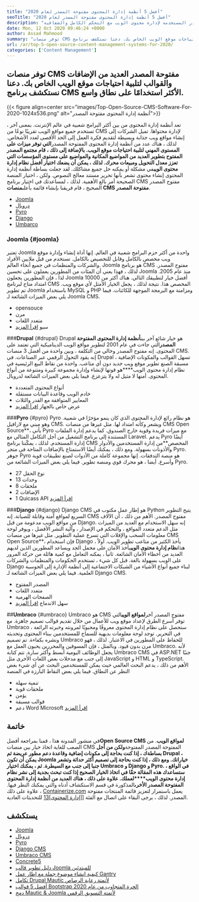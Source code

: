 ```yaml
---
title: "أفضل 5 أنظمة إدارة المحتوى مفتوحة المصدر لعام 2020" 
seoTitle: "أفضل 5 أنظمة إدارة المحتوى مفتوحة المصدر لعام 2020" 
description: "اتبع هذا الدليل للتعرف على أفضل 5 أنظمة إدارة المحتوى مفتوحة المصدر المستخدمة لإدارة محتوى الويب مع التحكم الكامل والشفافية." 
date: Mon, 12 Oct 2020 09:46:24 +0000
author: Assad Mahmood
summary: "توفر منصات CMS مفتوحة المصدر العديد من الإضافات والقوالب لتلبية احتياجات موقع الويب الخاص بك. دعنا نستكشف برنامج CMS الأكثر استخدامًا على نطاق واسع." 
url: /ar/top-5-open-source-content-management-systems-for-2020/
categories: ['Content Management']
---
```


## توفر منصات CMS مفتوحة المصدر العديد من الإضافات والقوالب لتلبية احتياجات موقع الويب الخاص بك. دعنا نستكشف برنامج CMS الأكثر استخدامًا على نطاق واسع.

{{< figure align=center src="images/Top-Open-Source-CMS-Software-For-2020-1024x536.png" alt="أنظمة إدارة المحتوى مفتوحة المصدر">}}

تعد أنظمة إدارة المحتوى من بين أكثر البرامج شعبية في عالم الإنترنت. بمعنى آخر ، تستخدم جميع مواقع الويب تقريبًا نوعًا من CMS لإدارة محتواها. تميل الشركات إلى إنشاء مواقع ويب جذابة وبسيطة لتقديم فكرة العمل إلى الحد الأقصى لعدد الأشخاص. لذلك ، هناك عدد من أنظمة إدارة المحتوى المفتوحة المصدر**التي توفر ميزات على المستوى المهني لتلبية احتياجات موقع الويب. بالإضافة إلى ذلك ، قام مجتمع المصدر المفتوح بتطوير العديد من المواضيع المكانية والمواضيع على مستوى المؤسسات التي تعزز معدل التحويل ومبيعات محرك. لذلك ، يمكن أن يضعك اختيار أفضل نظام إدارة محتوى الويب**في مشكلة أو يمكنه حل جميع مشاكلك.
لقد جعلت بساطة أنظمة إدارة المحتوى إنشاء محتوى تشعر بأنها تحرير مستند معالج النصوص. ولكن ، اختيار المنصة الصحيحة أمر بالغ الأهمية. لذلك ، لمساعدتك في اختيار برنامج CMS مفتوح المصدر الصحيح ، قام فريقنا بإنشاء قائمة بأعلى**منصات CMS مفتوحة المصدر**.
  * [Joomla][1]
  * [دروبال][2]
  * [Pyro][3]
  * [Django][4]
  * [Umbarco][5]

### Joomla   {#joomla}
تعتبر Joomla واحدة من أكثر حزم البرامج شعبية في العالم. إنها أداة إنشاء وإدارة موقع ويب مخصص بالكامل وقابل للتخصيص بالكامل. تستخدم من قبل ملايين الأفراد والشركات والمنظمات في جميع أنحاء العالم.
Joomla هو برنامج CMS مفتوح المصدر. لذلك ، فهذا يعني أن المئات من المطورين يعملون على تحسين Joomla منذ عام 2005. لذا ، فإن المطورين يجعلون Joomla أفضل خيار لتطبيقك التالي. هناك أكثر من 10000 امتداد متاح لبرنامج CMS المخصص هذا. نتيجة لذلك ، يجعل الخيار الأمثل لأي موقع ويب. تم تطوير Joomla باستخدام MySQL و PHP ومزامنة مع البرمجة الموجهة للكائنات.
فيما يلي بعض الميزات الشائعة لـ Joomla CMS.
  * opensouce
  * مرن
  * متعدد اللغات
  * سيو
    [اقرأ المزيد][6]

###**Drupal** {#drupal}
Drupal هو خيار شائع آخر بين**أنظمة إدارة المحتوى المفتوحة المصدر**التي جاءت في عام 2001 لتطوير مواقع الويب الديناميكية التي تعتمد على المحتوى. إنه مفتوح المصدر وخالي من التكلفة ، وبين واحدة من أفضل 3 منصات CMS. إنه يقود التحول الرقمي عبر الصناعات.
في Drupal ، تسهل القوالب والمكونات الإضافية مسبقة الصنع تطوير موقع ويب جديد دون أي متاعب. واحدة من نقاط البيع الرئيسية في نظام إدارة محتوى الويب****هو قوتها لإنشاء وإدارة مجموعة كبيرة ومتنوعة من أنواع المحتوى. أمنها لا مثيل له ولا يتزعزع.
فيما يلي بعض الميزات الشائعة لدروبال.
  * أنواع المحتوى المتعددة
  * خادم الويب وقاعدة البيانات مستقلة
  * المعايير المتوافقة مع القدر والثلاث
  * عرض خاص بالجهاز
    [اقرأ المزيد][7]

###**Pyro** {#pyro}
Pyro هو نظام رائع لإدارة المحتوى الذي كان ينمو مؤخرًا في شعبية. وهو مبني مع لارافيل CMS. ويشعر وكأنه امتداد لها. مثل غيرها من منصات CMS Open Source**، يأتي Pyro مع ميزات فريدة وقوية خارج الصندوق. كما يدعم إدارة الملفات المستندة إلى برنامج التشغيل من أجل التكامل المثالي مع Laravel.
يدعم Pyro أيضًا إدارة المستخدم. لذلك ، يمكّننا برنامج CMS المخصص**من إدارة المستخدمين والأدوار والأذونات بسهولة. ومع ذلك ، يمكنك أيضًا الاستمتاع بالإضافات المتاحة في متجر Pyro.
جوهر Pyro هو منصة التدفقات. إنها مجموعة كاملة من الأدوات لصنع تطبيقات قوية وأسرع. أيضا ، هو محرك قوي ومنصة تطوير.
فيما يلي بعض الميزات الشائعة من Pyro.
  * 27 نوع الحقل
  * 13 وحدات
  * 8 ملحقات
  * 2 الإضافات
  * 1 Quicass API
    [اقرأ المزيد][8]

###**Django** {#django}
Django CMS هو إطار عمل مكتوب في Python يتيح التطوير السريع لمواقع آمنة وقابلة للصيانة. إنه CMS مفتوح المصدر. الأهم من ذلك ، أن الآلاف من مواقع الويب مدعومة من قبل Django. إنه سهل الاستخدام مع العديد من الميزات مثل الدعم متعدد المواقع ، والتحكم في الإصدار ، وآلية النشر الأفضل ، ويوفر لوحة معلومات السحب والإفلات التي تسرع عملية التطوير.
مثل غيرها من منصات CMS Open Source**، فإن استخدام Django يأخذ الكثير من متاعب تطوير الويب. أولاً ، هذا**نظام إدارة محتوى الويب**يأخذ الأمان على محمل الجد ويساعد المطورين الذين لديهم العديد من أخطاء الأمان الشائعة. ثانياً ، يمكنه التعامل مع كمية هائلة من حركة المرور على الويب بسهولة بالغة. قبل كل شيء ، تستخدم الحكومات والمنظمات والشركات Django لبناء جميع أنواع الأشياء من الشبكات الاجتماعية إلى أنظمة الإدارة إلى الحوسبة العلمية.
فيما يلي بعض الميزات الشائعة لـ Django CMS.
  * المصدر المفتوح
  * متعدد اللغات
  * الصفحات الهرمية
  * سهل الاندماج
    [اقرأ المزيد][9]

##**Umbraco** {#umbraco}
Umbraco هو CMS مفتوح المصدر آخر**لمواقع الويب**التي توفر أسرع الطرق لإعداد موقع ويب للأعمال من خلال تقديم قوالب تصميم جاهزة. مع Umbraco ، ستحصل على نظام إدارة المحتوى معروفًا ومحبوبًا لمرونته وخبرته الرائعة في التحرير. توجد لوحة معلومات بديهية للسماح للمستخدمين ببناء المحتوى وتحديثه ونشره بكفاءة.
تم تصميم Umbraco للحفاظ على المطورين في الاعتبار. لذلك ، فهو مرن بدون قيود. وبالمثل ، فإن المسوقين والمحررين يحبون العمل مع Umbraco. لأنه يجعل الوظائف اليومية أبسط وأكثر سارة.
تتم كتابة Umbraco CMS في ASP.NET جنبًا إلى جنب مع مدخلات بعض اللغات الأخرى مثل JavaScript و HTML و TypeScript. الأهم من ذلك ، يدعم البحث العالمي حيث يمكن للمستخدمين البحث عن أي شيء بغض النظر عن النطاق.
فيما يلي بعض النقاط البارزة في المنصة
  * تنمية سهلة
  * ملحقات قوية
  * يؤمن
  * قوالب مسبقة
  * دعم Word Microsoft
    [اقرأ المزيد][10]

## خاتمة
في منشور المدونة هذا ، قمنا بمراجعة أفضل**Open Source CMS لمواقع الويب**. من الصعب للغاية اتخاذ خيار بين منصات CMS المفتوحة المصدر المفتوحة**ولكن من أجل بساطةك ، إذا كنت بحاجة إلى مكونات إضافية وقاعدة دعم مطور عريضة ثم Drupal ، يمكن أن تكون Joomla خياراتك. ومع ذلك ، إذا كنت بحاجة إلى تصميم أكثر حداثة وتشعر جنبا إلى جنب مع السيطرة. ثم ، يمكنك اختيار Umbraco و Django و Pyro. في الواقع ، ستساعدك هذه المقالة حقًا في اتخاذ الخيار الصحيح إذا كنت تبحث بجدية إلى نشر نظام إدارة محتوى الويب****لعملك. علاوة على ذلك ، هناك العديد من أنظمة إدارة المحتوى المفتوحة المصدر الأخرى**المذكورة في قسم الاستكشاف أدناه والتي يمكنك النظر فيها.
علاوة على ذلك ، [Containerize.com][11] يعمل باستمرار لتعزيز قائمة المنتجات مفتوحة المصدر. لذلك ، يرجى البقاء على اتصال مع الفئة [[[إدارة المحتوى][12]][13] للتحديثات العادية.

## يستكشف
  * [Joomla][6]
  * [دروبال][7]
  * [Pyro][8]
  * [Django CMS][9]
  * [Umbraco CMS][10]
  * [Concrete5][14]
  * [دليل تطوير قالب Joomla للمبتدئين][15]
  * [كيفية إنشاء موضوع جملة مع إطار عمل Gantry][16]
  * [تكامل Drupal Mautic لأتمتة رعاية الرصاص][17]
  * [أفضل 5 قوالب Bootstrap الحرة المتجاوب من عام 2020][18]
  * [دمج Mautic & Joomla لأتمتة التسويق الرقمي][19]

  
[1]: #joomla
[2]: #drupal
[3]: #pyro
[4]: #django
[5]: #umbarco
[6]: https://products.containerize.com/content-management/joomla
[7]: https://products.containerize.com/content-management/drupal
[8]: https://products.containerize.com/content-management/pyro
[9]: https://products.containerize.com/content-management/django
[10]: https://products.containerize.com/content-management/umbraco
[11]: https://www.containerize.com/
[12]: https://products.containerize.com/content-management/
[13]: https://products.containerize.com/rad
[14]: https://products.containerize.com/content-management/concrete5
[15]: https://blog.containerize.com/content-management/responsive-joomla-templates-tutorial/
[16]: https://blog.containerize.com/content-management/how-to-create-joomla-theme-joomla-gantry-framework/
[17]: https://blog.containerize.com/content-management/drupal-tutorial-automate-lead-growth-with-drupal-mautic/
[18]: https://blog.containerize.com/content-management/top-5-best-free-responsive-joomla-templates-of-2020/
[19]: https://blog.containerize.com/content-management/integrate-mautic-with-joomla-for-marketing-automation/

